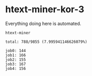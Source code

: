 # htext-miner-kor-3

Everything doing here is automated.

```
htext-miner

total: 788/9855 (7.995941146626079%)

job0: 144
job1: 166
job2: 155
job3: 167
job4: 156
```